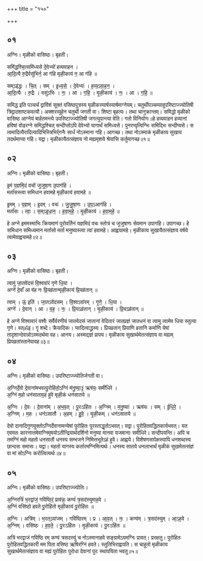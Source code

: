 +++
title = "१५०"

+++


## ०१
अग्निः। मृळीको वासिष्ठः। बृहती।

समि॑द्धश्चि॒त्समि॑ध्यसे दे॒वेभ्यो॑ हव्यवाहन ।  
आ॒दि॒त्यै रु॒द्रैर्वसु॑भिर्न॒ आ ग॑हि मृळी॒काय॑ न॒ आ ग॑हि ॥

सम्ऽइ॑द्धः । चि॒त् । सम् । इ॒ध्य॒से॒ । दे॒वेभ्यः॑ । ह॒व्य॒ऽवा॒ह॒न॒ ।  
आ॒दि॒त्यैः । रु॒द्रैः । वसु॑ऽभिः । नः॒ । आ । ग॒हि॒ । मृ॒ळी॒काय॑ । नः॒ । आ । ग॒हि॒ ॥

समिद्ध इति पञ्चर्चं द्वाविंशं सूक्तं वसिष्ठपुत्रस्य मृळीकस्यार्षस्यार्षमाग्नेयम्। चतुर्थीपञ्चम्यावुपरिष्टाज्ज्योतिषी त्रिद्वादशाष्टकवत्यौ। अक्शरव्यूहेन चतुर्थी जगती वा। शिष्टा बृहत्यः। तथा चानुक्रान्तम्। समिद्धो मृळीको वासिष्ठ आग्नेयं बार्हतमन्त्ये उपरिष्टाज्ज्योतिषी जगत्युपान्त्या वेति। गतो विनियोगः॥हे हव्यवाहन हव्यानां हविषां वोढरग्ने समिद्धश्चित् सन्दीप्तोऽपि देवेभ्यो यागार्थं समिध्यसे। पुनरप्यृत्विग्भिः समिद्भिः सन्दीप्यसे। स त्वमादित्यैरादित्यादिभिस्त्रिभिर्र्गनैः सार्धं नोऽस्माना गहि। आगच्छ। तथा नोऽस्माकं मृळीकाय सुखाय तदर्थमाप्या गहि। यद्वा। मृळीकायैतत्संज्ञाय नो मह्यमृशये श्रेयांसि कर्तुमागच्छ॥१॥

## ०२
अग्निः। मृळीको वासिष्ठः। बृहती।

इ॒मं य॒ज्ञमि॒दं वचो॑ जुजुषा॒ण उ॒पाग॑हि ।  
मर्ता॑सस्त्वा समिधान हवामहे मृळी॒काय॑ हवामहे ॥

इ॒मम् । य॒ज्ञम् । इ॒दम् । वचः॑ । जु॒जु॒षा॒णः । उ॒प॒ऽआग॑हि ।  
मर्ता॑सः । त्वा॒ । स॒म्ऽइ॒धा॒न॒ । ह॒वा॒म॒हे॒ । मृ॒ळी॒काय॑ । ह॒वा॒म॒हे॒ ॥

हे अग्ने इममस्माभिः क्रियमाणं पुरोवर्तिनं यज्ञमिदं वचः स्तोत्रं च जुजुषाणः सेवमान उपागहि। उपागच्छ। हे समिधान समिध्यमान मर्तासो मर्ता मनुष्यास्त्वा त्वां हवामहे। आह्वयामहे। मृळीकाय सुखायैतत्संज्ञाय वर्षये त्वामेवाह्वयामहे॥२॥

## ०३
अग्निः। मृळीको वासिष्ठः। बृहती।

त्वामु॑ जा॒तवे॑दसं वि॒श्ववा॑रं गृणे धि॒या ।  
अग्ने॑ दे॒वाँ आ व॑ह नः प्रि॒यव्र॑तान्मृळी॒काय॑ प्रि॒यव्र॑तान् ॥

त्वाम् । ऊं॒ इति॑ । जा॒तऽवे॑दसम् । वि॒श्वऽवा॑रम् । गृ॒णे॒ । धि॒या ।  
अग्ने॑ । दे॒वान् । आ । व॒ह॒ । नः॒ । प्रि॒यऽव्र॑तान् । मृ॒ळी॒काय॑ । प्रि॒यऽव्र॑तान् ॥

हे अग्ने विश्वावारं वश्वैः सर्वैर्वरणीयं जातवेदसं जातानां वेदितारं जातप्रज्ञं जातधनं वा त्वामु त्वामेव धिया स्तुत्या गृणे। स्त्ॐइ। गॄ शब्दे। क्रैयादिकः। प्वादित्वाद्ध्रस्वः। प्रियव्रतान् प्रियाणि व्रतानि कर्माणि येषां तादृशान्देवान्नोऽस्मदर्थमा वह। आनय। अस्मद्यज्ञं प्रापय। मृळीकाय सुखार्थमेतत्संज्ञाय वा मह्यम् प्रियव्रतांस्तानेवावह॥३॥

## ०४
अग्निः। मृळीको वासिष्ठः। उपरिष्टाज्ज्योतिर्जगती वा।

अ॒ग्निर्दे॒वो दे॒वाना॑मभवत्पु॒रोहि॑तो॒ऽग्निं म॑नु॒ष्या॒३॒॑ ऋष॑यः॒ समी॑धिरे ।  
अ॒ग्निं म॒हो धन॑साताव॒हं हु॑वे मृळी॒कं धन॑सातये ॥

अ॒ग्निः । दे॒वः । दे॒वाना॑म् । अ॒भ॒व॒त् । पु॒रःऽहि॑तः । अ॒ग्निम् । म॒नु॒ष्याः॑ । ऋष॑यः । सम् । ई॒धि॒रे॒ ।  
अ॒ग्निम् । म॒हः । धन॑ऽसातौ । अ॒हम् । हु॒वे॒ । मृ॒ळी॒कम् । धन॑ऽसातये ॥

देवो दानादिगुणयुक्तोऽग्निर्देवानामन्येषां पुरोहितः पुरस्ताद्धृतोऽभवत्। यद्वा। पुरोहितवद्धितकार्यभवत्। यत एवमतः कारनात्तमेवाग्निमृषयोऽतीन्द्रियार्थदर्शिनो मनुष्या मानवा यजमानाः समीधिरे। सन्दीपयन्ति। अपि च तमग्निं महो महतो धनसातौ धनस्य सम्भजने निमित्तभूतेऽहं हुवे। आह्वये। विशेषणसापेक्षस्यापि धनशब्दस्य छान्दसः समासः। यद्वा। महतो यागस्य कर्तारमग्निमित्यर्थः। धनस्य सातये धनलाभार्थं मृळीकं सुखमेतत्संज्ञं वा मां सोऽग्निः करोत्वित्यर्थः॥४॥

## ०५
अग्निः। मृळीको वासिष्ठः। उपरिष्टाज्ज्योतिः।

अ॒ग्निरत्रिं॑ भ॒रद्वा॑जं॒ गवि॑ष्ठिरं॒ प्राव॑न्नः॒ कण्वं॑ त्र॒सद॑स्युमाह॒वे ।  
अ॒ग्निं वसि॑ष्ठो हवते पु॒रोहि॑तो मृळी॒काय॑ पु॒रोहि॑तः ॥

अ॒ग्निः । अत्रि॑म् । भ॒रत्ऽवा॑जम् । गवि॑ष्ठिरम् । प्र । आ॒व॒त् । नः॒ । कण्व॑म् । त्र॒सद॑स्युम् । आ॒ऽह॒वे ।  
अ॒ग्निम् । वसि॑ष्ठः । ह॒व॒ते॒ । पु॒रःऽहि॑तः । मृ॒ळी॒काय॑ । पु॒रःऽहि॑तः ॥

अत्रिं भरद्वाजं गविष्ठि रम् कण्वं त्रसदस्युं च नोऽस्मानाहवे सङ्ग्रामेऽयमग्निः प्रावत्। प्ररक्षतु। पुरोहितः पुरोहितवद्धितकारी मम पिता वसिष्ठ ऋषिरग्निं हवते। स्तुतिभिराह्वयति। स चाहूतो मृळीकाय सुखार्थमेतत्संज्ञाय वा मह्यं पुरोहितः पुरोधा देवानां पुरः स्थापयिता भवतु॥५॥